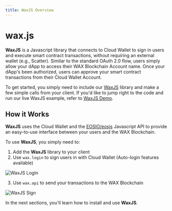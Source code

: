 ```yaml
---
title: WaxJS Overview
---
```


# wax.js

**WaxJS** is a Javascript library that connects to Cloud Wallet  to sign in users and execute smart contract transactions, without requiring an external wallet (e.g., Scatter). Similar to the standard OAuth 2.0 flow, users simply allow your dApp to access their WAX Blockchain Account name. Once your dApp's been authorized, users can approve your smart contract transactions from their Cloud Wallet  Account.

To get started, you simply need to include our [WaxJS](https://github.com/worldwide-asset-exchange/waxjs) library and make a few simple calls from your client. If you'd like to jump right to the code and run our live WaxJS example, refer to [WaxJS Demo](waxjs_demo.md).
## How it Works

**WaxJS** uses the Cloud Wallet  and the [EOSIO/eosjs](https://github.com/EOSIO/eosjs)  Javascript API to provide an easy-to-use interface between your users and the WAX Blockchain.

To use **WaxJS**, you simply need to:

1. Add the **WaxJS** library to your client
2. Use `wax.login` to sign users in with Cloud Wallet  (Auto-login features available)

![WaxJS Login](/assets/images/wax-cloud-wallet/waxjs/waxjs_login.png)

3. Use `wax.api` to send your transactions to the WAX Blockchain

![WaxJS Sign](/assets/images/wax-cloud-wallet/waxjs/waxjs_sign.png)

In the next sections, you'll learn how to install and use **WaxJS**.
